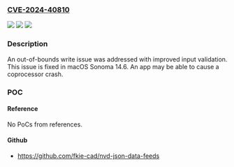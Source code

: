 ### [CVE-2024-40810](https://cve.mitre.org/cgi-bin/cvename.cgi?name=CVE-2024-40810)
![](https://img.shields.io/static/v1?label=Product&message=macOS&color=blue)
![](https://img.shields.io/static/v1?label=Version&message=unspecified%3C%2014.6%20&color=brighgreen)
![](https://img.shields.io/static/v1?label=Vulnerability&message=An%20app%20may%20be%20able%20to%20cause%20a%20coprocessor%20crash&color=brighgreen)

### Description

An out-of-bounds write issue was addressed with improved input validation. This issue is fixed in macOS Sonoma 14.6. An app may be able to cause a coprocessor crash.

### POC

#### Reference
No PoCs from references.

#### Github
- https://github.com/fkie-cad/nvd-json-data-feeds


